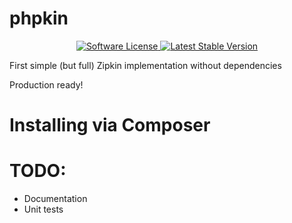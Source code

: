 # phpkin
<p align="center">
    <a href="LICENSE" target="_blank">
        <img alt="Software License" src="https://img.shields.io/badge/license-MIT-brightgreen.svg?style=flat-square">
    </a>
    <a href="https://packagist.org/packages/whitemerry/phpkin" target="_blank">
        <img alt="Latest Stable Version" src="https://img.shields.io/packagist/v/whitemerry/phpkin.svg?style=flat-square&label=stable">
    </a>
</p>

First simple (but full) Zipkin implementation without dependencies

Production ready!

# Installing via Composer

# TODO:
- Documentation
- Unit tests